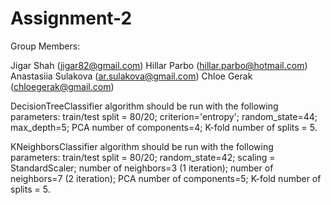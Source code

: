 # Assignment-2

Group Members:

Jigar Shah (jigar82@gmail.com)
Hillar Parbo (hillar.parbo@hotmail.com)
Anastasiia Sulakova (ar.sulakova@gmail.com)
Chloe Gerak (chloegerak@gmail.com)

DecisionTreeClassifier algorithm should be run with the following parameters: train/test split = 80/20; criterion='entropy'; random_state=44; max_depth=5; PCA number of components=4; K-fold number of splits = 5.

KNeighborsClassifier algorithm should be run with the following parameters: train/test split = 80/20; random_state=42; scaling = StandardScaler; number of neighbors=3 (1 iteration); number of neighbors=7 (2 iteration); PCA number of components=5; K-fold number of splits = 5.
